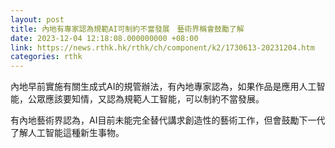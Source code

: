 ```yaml
---
layout: post
title: 內地有專家認為規範AI可制約不當發展　藝術界稱會鼓勵了解
date: 2023-12-04 12:18:08.000000000 +08:00
link: https://news.rthk.hk/rthk/ch/component/k2/1730613-20231204.htm
categories: rthk
---
```


內地早前實施有關生成式AI的規管辦法，有內地專家認為，如果作品是應用人工智能，公眾應該要知情，又認為規範人工智能，可以制約不當發展。

有內地藝術界認為，AI目前未能完全替代講求創造性的藝術工作，但會鼓勵下一代了解人工智能這種新生事物。
